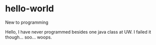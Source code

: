 # hello-world
New to programming

Hello, I have never programmed besides one java class at UW. I failed it though... soo... woops.

